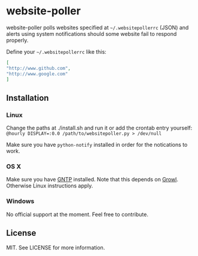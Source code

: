 # website-poller

website-poller polls websites specified at `~/.websitepollerrc` (JSON) and alerts
using system notifications should some website fail to respond properly.

Define your `~/.websitepollerrc` like this:

```json
[
"http://www.github.com",
"http://www.google.com"
]
```

## Installation

### Linux

Change the paths at ./install.sh and run it or add the crontab entry yourself: `@hourly DISPLAY=:0.0 /path/to/websitepoller.py > /dev/null`

Make sure you have `python-notify` installed in order for the notications to work.

### OS X

Make sure you have [GNTP](https://github.com/kfdm/gntp/) installed. Note that this depends on [Growl](http://growl.info/). Otherwise Linux instructions apply.

### Windows

No official support at the moment. Feel free to contribute.

## License

MIT. See LICENSE for more information.
